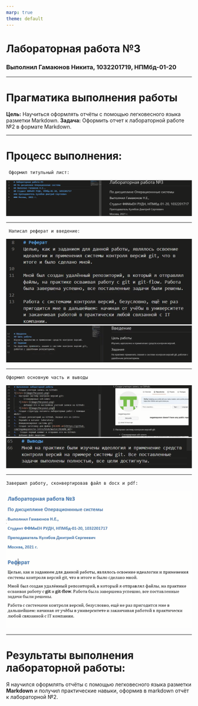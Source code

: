 ```yaml
---
marp: true
theme: default
---
```

<style>
section.titleslide h1{
color: DarkBlue;
text-align: center;
position: relative;
top: 0px;
}
section.titleslide h3{
color: Black;
text-align: center;
position: relative;
top: 0px;
}
</style>


<!-- _class: titleslide -->
# Лабораторная работа №3
### Выполнил Гамаюнов Никита, 1032201719, НПМбд-01-20

---

# Прагматика выполнения работы
**Цель:** Научиться оформлять отчёты с помощью легковесного языка разметки Markdown.
**Задача:**  Оформить отчет к лабораторной работе №2 в формате Markdown.

---

# Процесс выполнения:
     Оформил титульный лист:
   ![pic3](image/pic3.png)

----
     Написал реферат и введение:
   ![pic4](image/pic4.png)
   ![pic5](image/pic5.png)

---

    Оформил основную часть и выводы
   ![pic6](image/pic6.png)
   ![pic7](image/pic7.png)

---
    Завершил работу, сконвертировав файл в docx и pdf:
   ![pic8](image/pic8.png)

---
# Результаты выполнения лабораторной работы:
Я научился оформлять отчёты с помощью легковесного языка разметки **Markdown** и получил практические навыки, оформив в markdown отчёт к лабораторной №2.